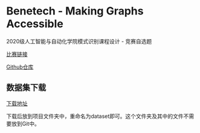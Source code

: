 # Benetech - Making Graphs Accessible

2020级人工智能与自动化学院模式识别课程设计 - 竞赛自选题

[比赛链接](https://www.kaggle.com/competitions/benetech-making-graphs-accessible/overview)

[Github仓库](https://github.com/VaneLord67/Benetech)

## 数据集下载
[下载地址](https://storage.googleapis.com/kaggle-competitions-data/kaggle-v2/43873/5282756/bundle/archive.zip?GoogleAccessId=web-data@kaggle-161607.iam.gserviceaccount.com&Expires=1682599283&Signature=rkIl%2Bmih60Nb96rOMN5vcYmnL5a%2BDaKm3eJ6u7XM0NwE5jLloLzNrYr7PNikTyki7mPIi%2BjhAYGmpWrUfRoAppeQx7urYlgX7XM%2FuVzgyIJXN9WyFlVhPee1WKjuLr43ZZ0sSliBWQlGOepu%2BN7oAR%2BxRoePPqZgvPeecl%2FS5AEOS16oieWcvABxlRWd%2FC0zTow%2BOJfrngS66pzHpt5ekT6BFIznAvpxUPuCySZlmfAa0e4xshxGBTldVajIRSuYVLLHNr8v2jN6XelUgm5zdt6Xl9F8fmI7CkWTwgekO%2FLTuusqfjoetCYXWsV0vT9E7g%2B%2Blz5qPaxuHAs%2FATbN8g%3D%3D&response-content-disposition=attachment%3B+filename%3Dbenetech-making-graphs-accessible.zip)

下载后放到项目文件夹中，重命名为dataset即可。这个文件夹及其中的文件不需要放到Git中。